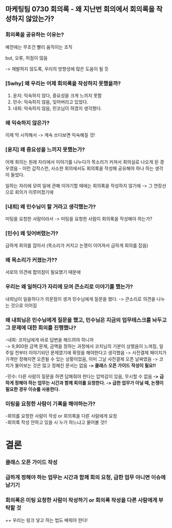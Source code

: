 ## 마케팅팀 0730 회의록 - 왜 지난번 회의에서 회의록을 작성하지 않았는가?  

  ### 회의록을 공유하는 이유는?
예전에는 무조건 빨리 움직이는 조직  

but, 오류, 허점이 많음  

-> 재발하지 않도록, 우리의 방향성에 많은 도움이 될 듯  

  ###  [5why] 왜 우리는 어제 회의록을 작성하지 못했을까?  
1. 윤지: 익숙하지 않다, 중요성을 크게 느끼지 못함
2. 민수: 익숙하지 않음, 잊어버리고 있었다.
3. 내희: 익숙하지 않음, 민코님이 하겠지 생각했다.

  ### 왜 익숙하지 않은가?
이제 막 시작해서 -> 계속 쓰다보면 익숙해질 것!

  ### [윤지] 왜 중요성을 느끼지 못했는가?
어제 회의는 원래 자리에서 이야기를 나누다가 목소리가 커져서 회의실로 나오게 된 경우였음 - 이런 갑작스런, 사소한 회의에서도 회의록을 작성해 공유해야 하나 하는 생각이 들었다.  

일하는 자리에 모여 일에 관해 이야기할 때에는 회의록을 작성하지 않기에 -> 그 연장선으로 회의가 이루어졌기에

  ### [내희] 왜 민수님이 할 거라고 생각했는가?
미팅을 요청한 사람이라서  -> 미팅을 요청한 사람이 회의록을 작성해야 하는가?

  ### [민수] 왜 잊어버렸는가?
급하게 회의를 잡아서 (목소리가 커지고 논쟁이 이어져서 급하게 회의를 잡음)
  
    
    
  ### 왜 목소리가 커졌는가??  
서로의 의견에 합의점이 필요했기 때문에  

  ### 우리는 왜 일하다가 자리에 모여 큰소리로 이야기를 했는가?
내희님이 일을하다가 의문점이 생겨 민수님에게 질문을 했다. -> 큰소리로 의견을 나누는 것으로 이어짐

  ### 왜 내희님은 민수님에게 질문을 했고, 민수님은 지금의 업무테스크를 놔두고 그 문제에 대한 회의를 진행했나?  
-내희: 코치님에게 바로 답변을 해드려야 하니까  
       -> 9,900원 금액 문제, 금액을 정하는 과정에서 코치님의 기분이 상했음이 느껴짐, 일주일 전부터 이야기되던 문제였기에 확정을 해야한다고 생각했음
       -> 사전결제 페이지가 가격만 정해지면 오픈될 수 있는 상황이었음, 이미 그날 사전결제 오픈 날짜였음
       -> 코치가 물어보는 것은 많고 정해진 문서는 없음
       **-> 클래스 오픈 가이드 작성이 필요!!**
       
-민수: 다른 사람이 질문을 하면 답해줘야 한다는 압박감이 있음, 무시할 수 없음
      **-> 급하게 정해야 하는 업무는 시간과 함께 회의를 요청한다.
      -> 급한 업무가 아닐 때, 논쟁이 필요한 경우 이슈를 사용한다.** 
      
      

  ### 미팅을 요청한 사람이 기록을 해야하는가?     
-회의를 요청한 사람이 작성 or 회의록을 다른 사람에게 요청  
-회의록 작성 안하고 있을 시 누가 하느냐고 물어볼 것!!  


# 결론
### 클래스 오픈 가이드 작성  
### 급하게 정해야 하는 업무는 시간과 함께 회의 요청, 급한 업무 아니면 이슈에 남기기  
### 회의록은 미팅 요청한 사람이 작성하기 or 회의록 작성을 다른 사람에게 부탁할 것
++ 우리는 링크 넣고 하는 법도 배워야 한다!

